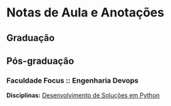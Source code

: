 # Notas de Aula e Anotações

## Graduação

## Pós-graduação
### Faculdade Focus :: Engenharia Devops
**Disciplinas:**
[Desenvolvimento de Soluções em Python](pos-graduacao/desenvolvimento-de-solucoes-com-python)

